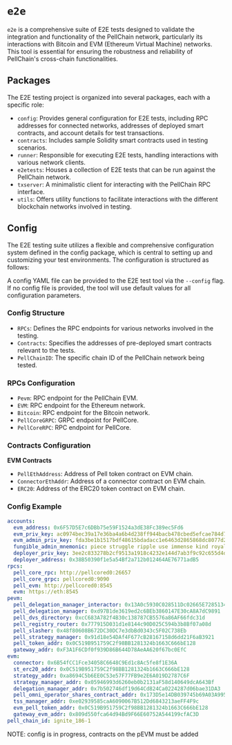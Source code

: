 # `e2e`

`e2e` is a comprehensive suite of E2E tests designed to validate the integration and functionality of the PellChain network, particularly its interactions with Bitcoin and EVM (Ethereum Virtual Machine) networks. This tool is essential for ensuring the robustness and reliability of PellChain's cross-chain functionalities.

## Packages

The E2E testing project is organized into several packages, each with a specific role:

- `config`: Provides general configuration for E2E tests, including RPC addresses for connected networks, addresses of deployed smart contracts, and account details for test transactions.
- `contracts`: Includes sample Solidity smart contracts used in testing scenarios.
- `runner`: Responsible for executing E2E tests, handling interactions with various network clients.
- `e2etests`: Houses a collection of E2E tests that can be run against the PellChain network.
- `txserver`: A minimalistic client for interacting with the PellChain RPC interface.
- `utils`: Offers utility functions to facilitate interactions with the different blockchain networks involved in testing.

## Config

The E2E testing suite utilizes a flexible and comprehensive configuration system defined in the config package, which is central to setting up and customizing your test environments. The configuration is structured as follows:

A config YAML file can be provided to the E2E test tool via the `--config` flag. If no config file is provided, the tool will use default values for all configuration parameters.

### Config Structure

- `RPCs`: Defines the RPC endpoints for various networks involved in the testing.
- `Contracts`: Specifies the addresses of pre-deployed smart contracts relevant to the tests.
- `PellChainID`: The specific chain ID of the PellChain network being tested.

### RPCs Configuration

- `Pevm`: RPC endpoint for the PellChain EVM.
- `EVM`: RPC endpoint for the Ethereum network.
- `Bitcoin`: RPC endpoint for the Bitcoin network.
- `PellCoreGRPC`: GRPC endpoint for PellCore.
- `PellCoreRPC`: RPC endpoint for PellCore.

### Contracts Configuration

**EVM Contracts**

- `PellEthAddress`: Address of Pell token contract on EVM chain.
- `ConnectorEthAddr`: Address of a connector contract on EVM chain.
- `ERC20`: Address of the ERC20 token contract on EVM chain.

### Config Example

```yaml
accounts:
  evm_address: 0x6F57D5E7c6DBb75e59F1524a3dE38Fc389ec5Fd6
  evm_priv_key: ac0974bec39a17e36ba4a6b4d238ff944bacb478cbed5efcae784d7bf4f2ff80
  evm_admin_priv_key: fda3be1b1517bdf48615bdadacc1e6463d2865868dc8077d2cdcfa4709a16894
  fungible_admin_mnemonic: piece struggle ripple use immense kind royal grass okay mobile client head snake follow mass again candy siege announce immense hard cool unable arrange
  deployer_priv_key: 3ee2c833278b2cf9513a1918c4232e144d7ab3f9c92c655d4d968a760b944586
  deployer_address: 0x38B50390f1e5a54Bf2a712b012464AE76771adB5
rpcs:
  pell_core_rpc: http://pellcored0:26657
  pell_core_grpc: pellcored0:9090
  pell_evm: http://pellcored0:8545
  evm: https://eth:8545
pevm:
  pell_delegation_manager_interactor: 0x13A0c5930C028511Dc02665E7285134B6d11A5f4
  pell_delegation_manager: 0xd97B1de3619ed2c6BEb3860147E30cA8A7dC9891
  pell_dvs_directory: 0xcC683A782f4B30c138787CB5576a86AF66fdc31d
  pell_registry_router: 0x777915D031d1e8144c90D025C594b3b8Bf07a08d
  pell_slasher: 0x48f80608B672DC30DC7e3dbBd0343c5F02C738Eb
  pell_strategy_manager: 0x91d18e54DAf4F677cB28167158d6dd21F6aB3921
  pell_token_addr: 0x0C519B951759C2f98BB1281324b1663C666bE128
  gateway_addr: 0xF3A1F6CDf0f939D86B644D78AeAA620f67bc0EfC
evm:
  connector: 0x6B54fCC1Fce34058C6648C9Ed1c8Ac5fe8f1E36A
  st_erc20_addr: 0x0C519B951759C2f98BB1281324b1663C666bE128
  strategy_addr: 0xa8694C5b6EE0C53e57F77FB9e2E6A019D2787C6F
  strategy_manager_addr: 0x05946993d6260eb0b2131aF58d140649dcA643Bf
  delegation_manager_addr: 0x7b502746df19d64Cd824Ca0224287d06bae31DA3
  pell_omni_operator_shares_contract_addr: 0x173D5e14DB039745b69A03A9953bD5156975f358
  tss_manager_addr: 0xe02939585caA6090067B512Dd6843213aeFF4F9c
  evm_pell_token_addr: 0x0C519B951759C2f98BB1281324b1663C666bE128
  gateway_evm_addr: 0x809d550fca64d94Bd9F66E60752A544199cfAC3D
pell_chain_id: ignite_186-1

```

NOTE: config is in progress, contracts on the pEVM must be added
